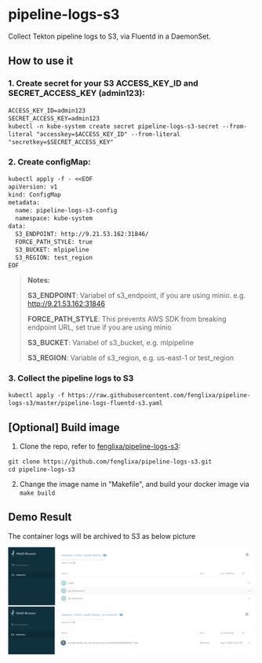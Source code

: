 pipeline-logs-s3
===

Collect Tekton pipeline logs to S3, via Fluentd in a DaemonSet.

## How to use it

### 1. Create secret for your S3 ACCESS_KEY_ID and SECRET_ACCESS_KEY (admin123):
```
ACCESS_KEY_ID=admin123
SECRET_ACCESS_KEY=admin123
kubectl -n kube-system create secret pipeline-logs-s3-secret --from-literal "accesskey=$ACCESS_KEY_ID" --from-literal "secretkey=$SECRET_ACCESS_KEY"
```
### 2. Create configMap:

```
kubectl apply -f - <<EOF
apiVersion: v1
kind: ConfigMap
metadata:
  name: pipeline-logs-s3-config
  namespace: kube-system
data:
  S3_ENDPOINT: http://9.21.53.162:31846/
  FORCE_PATH_STYLE: true
  S3_BUCKET: mlpipeline
  S3_REGION: test_region
EOF
```
> **Notes:**
>
> **S3_ENDPOINT**: Variabel of s3_endpoint, if you are using minio. e.g. http://9.21.53.162:31846
>
> **FORCE_PATH_STYLE**: This prevents AWS SDK from breaking endpoint URL, set true if you are using minio
>
> **S3_BUCKET**: Variabel of s3_bucket, e.g. mlpipeline
>
> **S3_REGION**: Variable of s3_region, e.g. us-east-1 or test_region

### 3. Collect the pipeline logs to S3
```
kubectl apply -f https://raw.githubusercontent.com/fenglixa/pipeline-logs-s3/master/pipeline-logs-fluentd-s3.yaml
```


## [Optional] Build image
1. Clone the repo, refer to [fenglixa/pipeline-logs-s3](https://github.com/fenglixa/pipeline-logs-s3):
```
git clone https://github.com/fenglixa/pipeline-logs-s3.git
cd pipeline-logs-s3
```
2. Change the image name in "Makefile", and build your docker image via `make build`

## Demo Result
The container logs will be archived to S3 as below picture

![s3-1](images/s3-1.png)
![s3-2](images/s3-2.png)
